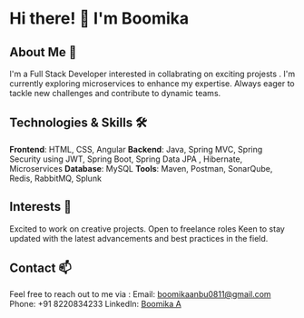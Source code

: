 # Hi there! 👋 I'm Boomika

## About Me 🌟

I'm a Full Stack Developer interested in collabrating on exciting projests . I'm currently exploring microservices to enhance my expertise. Always eager to tackle new challenges and contribute to dynamic teams.

## Technologies & Skills 🛠️

**Frontend**: HTML, CSS, Angular
**Backend**: Java, Spring MVC, Spring Security using JWT, Spring Boot, Spring Data JPA , Hibernate, Microservices
**Database**: MySQL
**Tools**: Maven, Postman, SonarQube, Redis, RabbitMQ, Splunk

## Interests 🤝

Excited to work on creative projects.
Open to freelance roles
Keen to stay updated with the latest advancements and best practices in the field.

## Contact 📫

Feel free to reach out to me via :
Email: boomikaanbu0811@gmail.com
Phone: +91 8220834233
LinkedIn: [Boomika A](https://www.linkedin.com/in/boomika08/)
